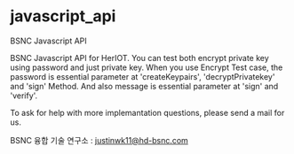 # javascript_api
BSNC Javascript API

BSNC Javascript API for HerIOT. You can test both encrypt private key using password and just private key.
When you use Encrypt Test case, the password is essential parameter at 'createKeypairs', 'decryptPrivatekey' and 'sign' Method.
And also message is essential parameter at 'sign' and 'verify'.

To ask for help with more implemantation questions, please send a mail for us.

BSNC 융합 기술 연구소 : justinwk11@hd-bsnc.com
